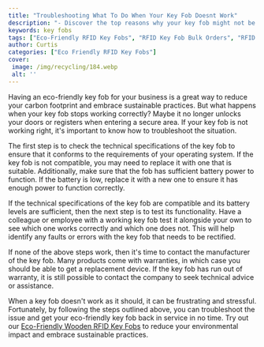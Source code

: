 ```yaml
---
title: "Troubleshooting What To Do When Your Key Fob Doesnt Work"
description: "- Discover the top reasons why your key fob might not be working and how to get it working again in no time Learn the ins and outs of key fob maintenance and care"
keywords: key fobs
tags: ["Eco-Friendly RFID Key Fobs", "RFID Key Fob Bulk Orders", "RFID Key Fob Durability", "RFID Key Fob Applications", "RFID Key Fob Integration", "RFID Key Fob Support"]
author: Curtis
categories: ["Eco Friendly RFID Key Fobs"]
cover: 
 image: /img/recycling/184.webp
 alt: ''
---
```

Having an eco-friendly key fob for your business is a great way to reduce your carbon footprint and embrace sustainable practices. But what happens when your key fob stops working correctly? Maybe it no longer unlocks your doors or registers when entering a secure area. If your key fob is not working right, it's important to know how to troubleshoot the situation.

The first step is to check the technical specifications of the key fob to ensure that it conforms to the requirements of your operating system. If the key fob is not compatible, you may need to replace it with one that is suitable. Additionally, make sure that the fob has sufficient battery power to function. If the battery is low, replace it with a new one to ensure it has enough power to function correctly.

If the technical specifications of the key fob are compatible and its battery levels are sufficient, then the next step is to test its functionality. Have a colleague or employee with a working key fob test it alongside your own to see which one works correctly and which one does not. This will help identify any faults or errors with the key fob that needs to be rectified.

If none of the above steps work, then it's time to contact the manufacturer of the key fob. Many products come with warranties, in which case you should be able to get a replacement device. If the key fob has run out of warranty, it is still possible to contact the company to seek technical advice or assistance.

When a key fob doesn't work as it should, it can be frustrating and stressful. Fortunately, by following the steps outlined above, you can troubleshoot the issue and get your eco-friendly key fob back in service in no time. Try out our [Eco-Friendly Wooden RFID Key Fobs](/eco-friendly-rfid-key-fobs) to reduce your environmental impact and embrace sustainable practices.
